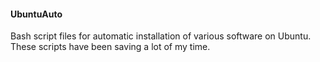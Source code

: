 #### UbuntuAuto
Bash script files for automatic installation of various software on Ubuntu. These scripts have been saving a lot of my time.
